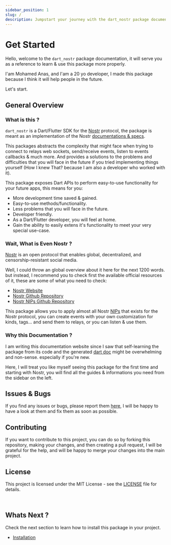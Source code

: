 ```yaml
---
sidebar_position: 1
slug: /
description: Jumpstart your journey with the dart_nostr package documentation, your go-to resource for mastering this Dart/Flutter SDK. Created by Mohamed Anas, this package simplifies intricate tasks related to the Nostr protocol. Enjoy developer-friendly APIs, save time, and explore the decentralized world of Nostr. Dive in today!
---
```



# Get Started

Hello, welcome to the `dart_nostr` package documentation, it will serve you as a reference to learn & use this package more properly.

I'am Mohamed Anas, and I'am a 20 yo developer, I made this package because I think it will help people in the future.

Let's start.

## General Overview

### What is this ?

`dart_nostr` is a Dart/Flutter SDK for the [Nostr](https://nostr.com/) protocol, the package is meant as an implementation of the Nostr [documentations & specs](https://github.com/nostr-protocol/nips/blob/master/01.md).

This packages abstracts the complexity that might face when trying to connect to relays web sockets, send/receive events, listen to events callbacks & much more. And provides a solutions to the problems and difficulties that you will face in the future if you tried implementing things yourself (How I knew That? because I am also a developer who worked with it).

This package exposes Dart APIs to perform easy-to-use functionality for your future apps, this means for you:

- More development time saved & gained.
- Easy-to-use methods/functionality.
- Less problems that you will face in the future.
- Developer friendly.
- As a Dart/Flutter developer, you will feel at home.
- Gain the ability to easily extens it's functionality to meet your very special use-case.

### Wait, What is Even Nostr ?

[Nostr](https://nostr.com) is an open protocol that enables global, decentralized, and censorship-resistant social media.

Well, I could throw an global overview about it here for the next 1200 words. but instead, I recommend you to check first the available official resources of it, these are some of what you need to check:

- [Nostr Website](https://nostr.com/)
- [Nostr Github Repository](https://github.com/nostr-protocol/nostr)
- [Nostr NIPs Github Repository](https://github.com/nostr-protocol/nips)

This package allows you to apply almost all Nostr [NIPs](https://github.com/nostr-protocol/nips) that exists for the Nostr protocol, you can create events with your own customization for kinds, tags... and send them to relays, or you can listen & use them.

### Why this Documentation ?

I am writing this documentation website since I saw that self-learning the package from its code and the generated [dart doc](https://dart.dev/tools/dart-doc) might be overwhelming and non-sense. especially if you're new.

Here, I will treat you like myself seeing this package for the first time and starting with Nostr, you will find all the guides & informations you need from the sidebar on the left.

## Issues & Bugs

If you find any issues or bugs, please report them [here](https://github.com/anasfik/nostr/issues), I will be happy to have a look at them and fix them as soon as possible.

## Contributing

If you want to contribute to this project, you can do so by forking this repository, making your changes, and then creating a pull request, I will be grateful for the help, and will be happy to merge your changes into the main project.

## License

This project is licensed under the MIT License - see the [LICENSE](https://github.com/anasfik/nostr/blob/main/LICENSE) file for details.

<br />

## Whats Next ?

Check the next section to learn how to install this package in your project.

- [Installation](./installation)
